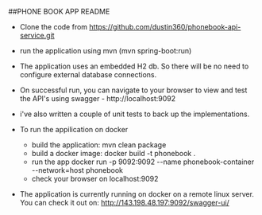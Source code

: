 ##PHONE BOOK APP README
- Clone the code from https://github.com/dustin360/phonebook-api-service.git
- run the application using mvn (mvn spring-boot:run)
- The application uses an embedded H2 db. So there will be no need to configure external database connections.
- On successful run, you can navigate to your browser to view and test the API's using swagger - http://localhost:9092
- i've also written a couple of unit tests to back up the implementations.

- To run the appilication on docker
    - build the application: 
        mvn clean package
    - build a docker image: 
        docker build -t phonebook .
    - run the app
        docker run -p 9092:9092 --name phonebook-container --network=host phonebook
    - check your browser on localhost:9092
    
- The application is currently running on docker on a remote linux server. You can check it out on:
    http://143.198.48.197:9092/swagger-ui/